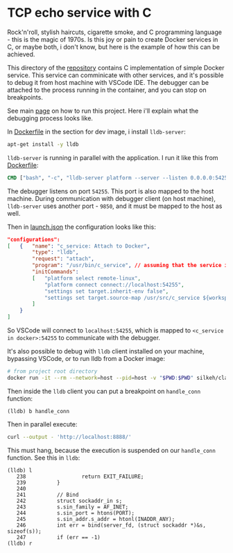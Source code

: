 # TCP echo service with C

Rock'n'roll, stylish haircuts, cigarette smoke, and C programming language - this is the magic of 1970s.
Is this joy or pain to create Docker services in C, or maybe both, i don't know, but here is the example of how this can be achieved.

This directory of the [repository](../../README.md) contains C implementation of simple Docker service.
This service can comminicate with other services, and it's possible to debug it from host machine with VSCode IDE.
The debugger can be attached to the process running in the container, and you can stop on breakpoints.

See main [page](../../README.md) on how to run this project. Here i'll explain what the debugging process looks like.

In [Dockerfile](../../infra/c_service/Dockerfile) in the section for dev image, i install `lldb-server`:

```bash
apt-get install -y lldb
```

`lldb-server` is running in parallel with the application. I run it like this from [Dockerfile](../../infra/c_service/Dockerfile):

```dockerfile
CMD ["bash", "-c", "lldb-server platform --server --listen 0.0.0.0:54255 --gdbserver-port 9850 & /usr/bin/c_service"]
```
The debugger listens on port `54255`. This port is also mapped to the host machine.
During communication with debugger client (on host machine), `lldb-server` uses another port - `9850`, and it must be mapped to the host as well.

Then in [launch.json](../../.vscode/launch.json) the configuration looks like this:

```json
"configurations":
[	{	"name": "c_service: Attach to Docker",
		"type": "lldb",
		"request": "attach",
		"program": "/usr/bin/c_service", // assuming that the service is running under this name in the container
		"initCommands":
		[	"platform select remote-linux",
			"platform connect connect://localhost:54255",
			"settings set target.inherit-env false",
			"settings set target.source-map /usr/src/c_service ${workspaceFolder}/src/c_service"
		]
	}
]
```

So VSCode will connect to `localhost:54255`, which is mapped to `<c_service in docker>:54255` to communicate with the debugger.

It's also possible to debug with `lldb` client installed on your machine, bypassing VSCode, or to run lldb from a Docker image:

```bash
# from project root directory
docker run -it --rm --network=host --pid=host -v "$PWD:$PWD" silkeh/clang:12 lldb -o 'platform select remote-linux' -o 'platform connect connect://localhost:54255' -o 'attach --name c_service' -o "settings set target.source-map /usr/src/c_service $PWD/src/c_service"
```

Then inside the `lldb` client you can put a breakpoint on `handle_conn` function:

```
(lldb) b handle_conn
```

Then in parallel execute:
```bash
curl --output - 'http://localhost:8888/'
```

This must hang, because the execution is suspended on our `handle_conn` function. See this in `lldb`:

```
(lldb) l
   238                  return EXIT_FAILURE;
   239          }
   240
   241          // Bind
   242          struct sockaddr_in s;
   243          s.sin_family = AF_INET;
   244          s.sin_port = htons(PORT);
   245          s.sin_addr.s_addr = htonl(INADDR_ANY);
   246          int err = bind(server_fd, (struct sockaddr *)&s, sizeof(s));
   247          if (err == -1)
(lldb) r
```

